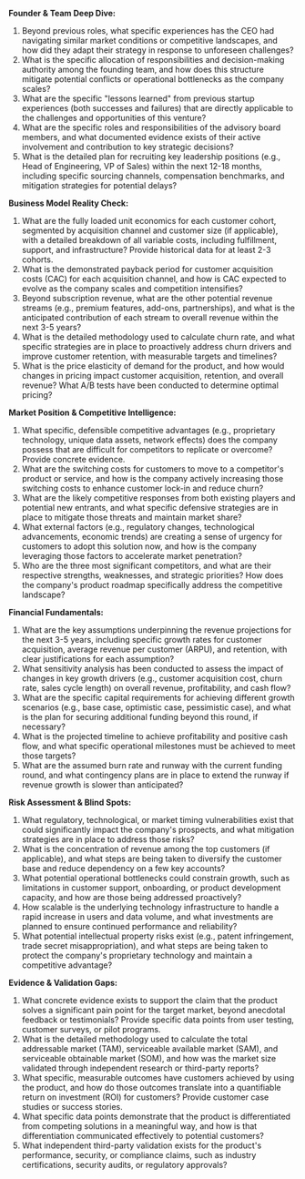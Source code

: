**Founder & Team Deep Dive:**

1.  Beyond previous roles, what specific experiences has the CEO had navigating similar market conditions or competitive landscapes, and how did they adapt their strategy in response to unforeseen challenges?
2.  What is the specific allocation of responsibilities and decision-making authority among the founding team, and how does this structure mitigate potential conflicts or operational bottlenecks as the company scales?
3.  What are the specific "lessons learned" from previous startup experiences (both successes and failures) that are directly applicable to the challenges and opportunities of this venture?
4.  What are the specific roles and responsibilities of the advisory board members, and what documented evidence exists of their active involvement and contribution to key strategic decisions?
5.  What is the detailed plan for recruiting key leadership positions (e.g., Head of Engineering, VP of Sales) within the next 12-18 months, including specific sourcing channels, compensation benchmarks, and mitigation strategies for potential delays?

**Business Model Reality Check:**

1.  What are the fully loaded unit economics for each customer cohort, segmented by acquisition channel and customer size (if applicable), with a detailed breakdown of all variable costs, including fulfillment, support, and infrastructure? Provide historical data for at least 2-3 cohorts.
2.  What is the demonstrated payback period for customer acquisition costs (CAC) for each acquisition channel, and how is CAC expected to evolve as the company scales and competition intensifies?
3.  Beyond subscription revenue, what are the other potential revenue streams (e.g., premium features, add-ons, partnerships), and what is the anticipated contribution of each stream to overall revenue within the next 3-5 years?
4.  What is the detailed methodology used to calculate churn rate, and what specific strategies are in place to proactively address churn drivers and improve customer retention, with measurable targets and timelines?
5.  What is the price elasticity of demand for the product, and how would changes in pricing impact customer acquisition, retention, and overall revenue? What A/B tests have been conducted to determine optimal pricing?

**Market Position & Competitive Intelligence:**

1.  What specific, defensible competitive advantages (e.g., proprietary technology, unique data assets, network effects) does the company possess that are difficult for competitors to replicate or overcome? Provide concrete evidence.
2.  What are the switching costs for customers to move to a competitor's product or service, and how is the company actively increasing those switching costs to enhance customer lock-in and reduce churn?
3.  What are the likely competitive responses from both existing players and potential new entrants, and what specific defensive strategies are in place to mitigate those threats and maintain market share?
4.  What external factors (e.g., regulatory changes, technological advancements, economic trends) are creating a sense of urgency for customers to adopt this solution now, and how is the company leveraging those factors to accelerate market penetration?
5.  Who are the three most significant competitors, and what are their respective strengths, weaknesses, and strategic priorities? How does the company's product roadmap specifically address the competitive landscape?

**Financial Fundamentals:**

1.  What are the key assumptions underpinning the revenue projections for the next 3-5 years, including specific growth rates for customer acquisition, average revenue per customer (ARPU), and retention, with clear justifications for each assumption?
2.  What sensitivity analysis has been conducted to assess the impact of changes in key growth drivers (e.g., customer acquisition cost, churn rate, sales cycle length) on overall revenue, profitability, and cash flow?
3.  What are the specific capital requirements for achieving different growth scenarios (e.g., base case, optimistic case, pessimistic case), and what is the plan for securing additional funding beyond this round, if necessary?
4.  What is the projected timeline to achieve profitability and positive cash flow, and what specific operational milestones must be achieved to meet those targets?
5.  What are the assumed burn rate and runway with the current funding round, and what contingency plans are in place to extend the runway if revenue growth is slower than anticipated?

**Risk Assessment & Blind Spots:**

1.  What regulatory, technological, or market timing vulnerabilities exist that could significantly impact the company's prospects, and what mitigation strategies are in place to address those risks?
2.  What is the concentration of revenue among the top customers (if applicable), and what steps are being taken to diversify the customer base and reduce dependency on a few key accounts?
3.  What potential operational bottlenecks could constrain growth, such as limitations in customer support, onboarding, or product development capacity, and how are those being addressed proactively?
4.  How scalable is the underlying technology infrastructure to handle a rapid increase in users and data volume, and what investments are planned to ensure continued performance and reliability?
5.  What potential intellectual property risks exist (e.g., patent infringement, trade secret misappropriation), and what steps are being taken to protect the company's proprietary technology and maintain a competitive advantage?

**Evidence & Validation Gaps:**

1.  What concrete evidence exists to support the claim that the product solves a significant pain point for the target market, beyond anecdotal feedback or testimonials? Provide specific data points from user testing, customer surveys, or pilot programs.
2.  What is the detailed methodology used to calculate the total addressable market (TAM), serviceable available market (SAM), and serviceable obtainable market (SOM), and how was the market size validated through independent research or third-party reports?
3.  What specific, measurable outcomes have customers achieved by using the product, and how do those outcomes translate into a quantifiable return on investment (ROI) for customers? Provide customer case studies or success stories.
4.  What specific data points demonstrate that the product is differentiated from competing solutions in a meaningful way, and how is that differentiation communicated effectively to potential customers?
5.  What independent third-party validation exists for the product's performance, security, or compliance claims, such as industry certifications, security audits, or regulatory approvals?

